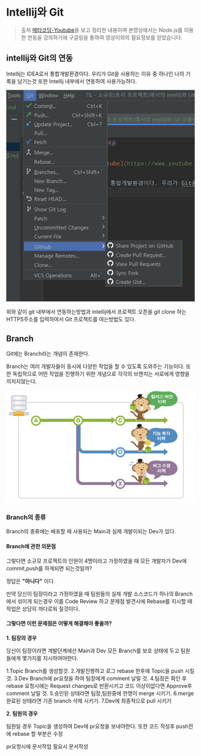 # Intellij와 Git

> 출처 [메타코딩-Youtube](https://www.youtube.com/watch?v=W3RAX9ugrUU)을 보고 정리한 내용이며 본영상에서는 Node.js를 이용한 연동을 강의하기에 구글링을 통하여 영상이외의 필요정보를 얻었습니다.

## intellij와 Git의 연동

Intellij는 IDEA로서 통합개발환경이다. 우리가 Git을 사용하는 이유 중 하나인 나의 기록을 남기는것 또한 Intellij 내부에서 연동하여 사용가능하다.

![intellij-git](../TIL-img/intellij-git.PNG)

위와 같이 git 내부에서 연동하는방법과 intellij에서 프로젝트 오픈을 git clone 하는 HTTPS주소를 입력하여서 Git 프로젝트를 여는방법도 있다.

## Branch

Git에는 Branch라는 개념이 존재한다.

Branch는 여러 개발자들이 동시에 다양한 작업을 할 수 있도록 도와주는 기능이다. 또한 독립적으로 어떤 작업을 진행하기 위한 개념으로 각각의 브랜치는 서로에게 영향을 끼치지않는다.

![branch](../TIL-img/branch.PNG)

### Branch의 종류

Branch의 종류에는 배포할 때 사용되는 Main과 실제 개발이되는 Dev가 있다.

#### Branch에 관한 의문점

그렇다면 소규모 프로젝트의 인원이 4명이라고 가정하였을 때 모든 개발자가 Dev에 commit,push를 하게되면 되는것일까?

정답은 **"아니다"** 이다.

만약 당신이 팀장이라고 가정하였을 때 팀원들의 실제 개발 소스코드가 하나의 Branch에서 섞이게 되는경우 이를 Code Review 하고 문제점 발견시에 Rebase를 지시할 때 작업은 상당히 까다로워 질것이다. 

#### 그렇다면 이런 문제점은 어떻게 해결해야 좋을까?

**1. 팀장의 경우**

당신이 팀장이라면 개발단계에선 Main과 Dev 모든 Branch를 보호 상태에 두고 팀원들에게 몇가지를 지시하여야한다.

1.Topic Branch를 생성할것.
2.개발진행하고 로그 rebase 한후에 Topic을 push 시킬 것. 
3.Dev Branch에 pr요청을 하여 팀장에게 comment 날릴 것.
4.팀장은 확인 후 rebase 요청시에는 Request changes로 반환시키고 코드 이상이없다면 Approve후 comment 날릴 것.
5.승인된 상태라면 팀장,팀원중에 한명이 merge 시키기.
6.merge 완료된 상태라면 기존 branch 삭제 시키기.
7.Dev에 최종적으로 pull 시키기

**2. 팀원의 경우**

팀원일 경우 Topic을 생성하여 Dev에 pr요청을 보내야한다.
또한 코드 작성후 push전에 rebase 할 부분은 수정

pr요청시에 문서작업 필요시 문서작성

